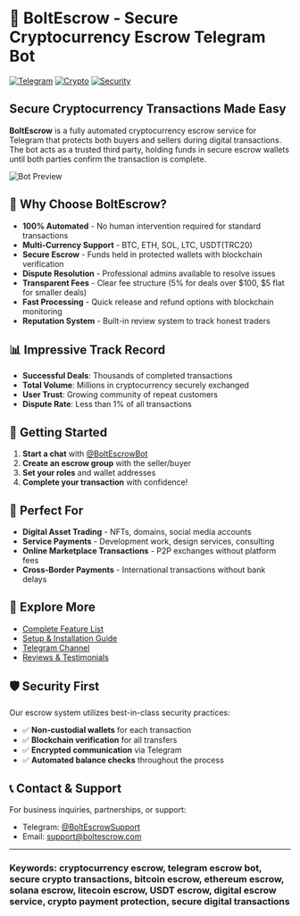 # 🔐 BoltEscrow - Secure Cryptocurrency Escrow Telegram Bot

[![Telegram](https://img.shields.io/badge/Telegram-Bot-blue.svg)](https://t.me/BoltEscrowBot)
[![Crypto](https://img.shields.io/badge/Crypto-Escrow-orange.svg)](https://github.com/yourusername/mardibot)
[![Security](https://img.shields.io/badge/Security-Guaranteed-green.svg)](https://t.me/BoltEscrowVouches)

## Secure Cryptocurrency Transactions Made Easy

**BoltEscrow** is a fully automated cryptocurrency escrow service for Telegram that protects both buyers and sellers during digital transactions. The bot acts as a trusted third party, holding funds in secure escrow wallets until both parties confirm the transaction is complete.

![Bot Preview](https://i.ibb.co/placeholder-image-link.jpg)

## 🌟 Why Choose BoltEscrow?

- **100% Automated** - No human intervention required for standard transactions
- **Multi-Currency Support** - BTC, ETH, SOL, LTC, USDT(TRC20)
- **Secure Escrow** - Funds held in protected wallets with blockchain verification
- **Dispute Resolution** - Professional admins available to resolve issues
- **Transparent Fees** - Clear fee structure (5% for deals over $100, $5 flat for smaller deals)
- **Fast Processing** - Quick release and refund options with blockchain monitoring
- **Reputation System** - Built-in review system to track honest traders

## 📊 Impressive Track Record

- **Successful Deals**: Thousands of completed transactions
- **Total Volume**: Millions in cryptocurrency securely exchanged
- **User Trust**: Growing community of repeat customers
- **Dispute Rate**: Less than 1% of all transactions

## 🚀 Getting Started

1. **Start a chat** with [@BoltEscrowBot](https://t.me/BoltEscrowBot)
2. **Create an escrow group** with the seller/buyer
3. **Set your roles** and wallet addresses
4. **Complete your transaction** with confidence!

## 💼 Perfect For

- **Digital Asset Trading** - NFTs, domains, social media accounts
- **Service Payments** - Development work, design services, consulting
- **Online Marketplace Transactions** - P2P exchanges without platform fees
- **Cross-Border Payments** - International transactions without bank delays

## 📑 Explore More

- [Complete Feature List](./documentation/FEATURES.md)
- [Setup & Installation Guide](./documentation/SETUP.md)
- [Telegram Channel](https://t.me/BoltEscrowUpdates)
- [Reviews & Testimonials](https://t.me/BoltEscrowVouches)

## 🛡️ Security First

Our escrow system utilizes best-in-class security practices:

- ✅ **Non-custodial wallets** for each transaction
- ✅ **Blockchain verification** for all transfers
- ✅ **Encrypted communication** via Telegram
- ✅ **Automated balance checks** throughout the process

## 📞 Contact & Support

For business inquiries, partnerships, or support:
- Telegram: [@BoltEscrowSupport](https://t.me/BoltEscrowSupport)
- Email: support@boltescrow.com

---

### Keywords: cryptocurrency escrow, telegram escrow bot, secure crypto transactions, bitcoin escrow, ethereum escrow, solana escrow, litecoin escrow, USDT escrow, digital escrow service, crypto payment protection, secure digital transactions
